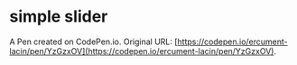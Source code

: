 # simple slider

A Pen created on CodePen.io. Original URL: [https://codepen.io/ercument-lacin/pen/YzGzxOV](https://codepen.io/ercument-lacin/pen/YzGzxOV).


